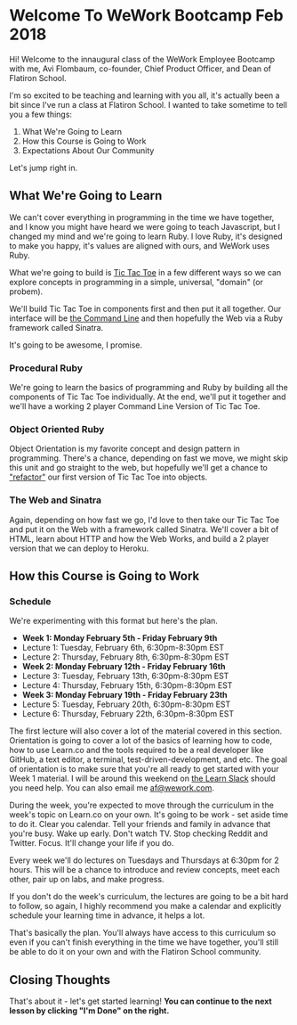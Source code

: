 # Welcome To WeWork Bootcamp Feb 2018

Hi! Welcome to the innaugural class of the WeWork Employee Bootcamp with me, Avi Flombaum, co-founder, Chief Product Officer, and Dean of Flatiron School.

I'm so excited to be teaching and learning with you all, it's actually been a bit since I've run a class at Flatiron School. I wanted to take sometime to tell you a few things:

1. What We're Going to Learn
2. How this Course is Going to Work
3. Expectations About Our Community

Let's jump right in.

## What We're Going to Learn

We can't cover everything in programming in the time we have together, and I know you might have heard we were going to teach Javascript, but I changed my mind and we're going to learn Ruby. I love Ruby, it's designed to make you happy, it's values are aligned with ours, and WeWork uses Ruby.

What we're going to build is [Tic Tac Toe](https://en.wikipedia.org/wiki/Tic-tac-toe) in a few different ways so we can explore concepts in programming in a simple, universal, "domain" (or probem).

We'll build Tic Tac Toe in components first and then put it all together. Our interface will be [the Command Line](https://en.wikipedia.org/wiki/Command-line_interface) and then hopefully the Web via a Ruby framework called Sinatra.

It's going to be awesome, I promise.

### Procedural Ruby

We're going to learn the basics of programming and Ruby by building all the components of Tic Tac Toe individually. At the end, we'll put it together and we'll have a working 2 player Command Line Version of Tic Tac Toe.

### Object Oriented Ruby

Object Orientation is my favorite concept and design pattern in programming. There's a chance, depending on fast we move, we might skip this unit and go straight to the web, but hopefully we'll get a chance to ["refactor"](https://en.wikipedia.org/wiki/Code_refactoring) our first version of Tic Tac Toe into objects.

### The Web and Sinatra

Again, depending on how fast we go, I'd love to then take our Tic Tac Toe and put it on the Web with a framework called Sinatra. We'll cover a bit of HTML, learn about HTTP and how the Web Works, and build a 2 player version that we can deploy to Heroku.

## How this Course is Going to Work

### Schedule

We're experimenting with this format but here's the plan.

* **Week 1: Monday February 5th - Friday February 9th**
* Lecture 1: Tuesday, February 6th, 6:30pm-8:30pm EST
* Lecture 2: Thursday, February 8th, 6:30pm-8:30pm EST
* **Week 2: Monday February 12th - Friday February 16th**
* Lecture 3: Tuesday, February 13th, 6:30pm-8:30pm EST
* Lecture 4: Thursday, February 15th, 6:30pm-8:30pm EST
* **Week 3: Monday February 19th - Friday February 23th**
* Lecture 5: Tuesday, February 20th, 6:30pm-8:30pm EST
* Lecture 6: Thursday, February 22th, 6:30pm-8:30pm EST

The first lecture will also cover a lot of the material covered in this section. Orientation is going to cover a lot of the basics of learning how to code, how to use Learn.co and the tools required to be a real developer like GitHub, a text editor, a terminal, test-driven-development, and etc. The goal of orientation is to make sure that you're all ready to get started with your Week 1 material. I will be around this weekend on [the Learn Slack](https://learn-co.slack.com/messages/G8ZUY7CP4) should you need help. You can also email me [af@wework.com](mailto:af@wework.com).

During the week, you're expected to move through the curriculum in the week's topic on Learn.co on your own. It's going to be work - set aside time to do it. Clear you calendar. Tell your friends and family in advance that you're busy. Wake up early. Don't watch TV. Stop checking Reddit and Twitter. Focus. It'll change your life if you do.

Every week we'll do lectures on Tuesdays and Thursdays at 6:30pm for 2 hours. This will be a chance to introduce and review concepts, meet each other, pair up on labs, and make progress.

If you don't do the week's curriculum, the lectures are going to be a bit hard to follow, so again, I highly recommend you make a calendar and explicitly schedule your learning time in advance, it helps a lot.

That's basically the plan. You'll always have access to this curriculum so even if you can't finish everything in the time we have together, you'll still be able to do it on your own and with the Flatiron School community.

## Closing Thoughts

That's about it - let's get started learning! **You can continue to the next lesson by clicking "I'm Done" on the right.**